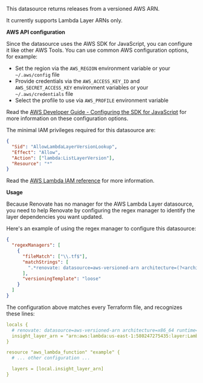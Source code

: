 This datasource returns releases from a versioned AWS ARN.

It currently supports Lambda Layer ARNs only.

**AWS API configuration**

Since the datasource uses the AWS SDK for JavaScript, you can configure it like other AWS Tools.
You can use common AWS configuration options, for example:

- Set the region via the `AWS_REGION` environment variable or your `~/.aws/config` file
- Provide credentials via the `AWS_ACCESS_KEY_ID` and `AWS_SECRET_ACCESS_KEY` environment variables or your `~/.aws/credentials` file
- Select the profile to use via `AWS_PROFILE` environment variable

Read the [AWS Developer Guide - Configuring the SDK for JavaScript](https://docs.aws.amazon.com/sdk-for-javascript/v3/developer-guide/configuring-the-jssdk.html) for more information on these configuration options.

The minimal IAM privileges required for this datasource are:

```json
{
  "Sid": "AllowLambdaLayerVersionLookup",
  "Effect": "Allow",
  "Action": ["lambda:ListLayerVersion"],
  "Resource": "*"
}
```

Read the [AWS Lambda IAM reference](https://docs.aws.amazon.com/service-authorization/latest/reference/list_awslambda.html) for more information.

**Usage**

Because Renovate has no manager for the AWS Lambda Layer datasource, you need to help Renovate by configuring the regex manager to identify the layer dependencies you want updated.

Here's an example of using the regex manager to configure this datasource:

```json
{
  "regexManagers": [
    {
      "fileMatch": ["\\.tf$"],
      "matchStrings": [
        ".*renovate: datasource=aws-versioned-arn architecture=(?<architecture>.*) runtime=(?<runtime>.*)\\s+.* = \"(?<depName>.*):(?<currentValue>\\d+)\""
      ],
      "versioningTemplate": "loose"
    }
  ]
}
```

The configuration above matches every Terraform file, and recognizes these lines:

```yaml
locals {
  # renovate: datasource=aws-versioned-arn architecture=x86_64 runtime=python37
  insight_layer_arn = "arn:aws:lambda:us-east-1:580247275435:layer:LambdaInsightsExtension:21"
}

resource "aws_lambda_function" "example" {
  # ... other configuration ...

  layers = [local.insight_layer_arn]
}
```
